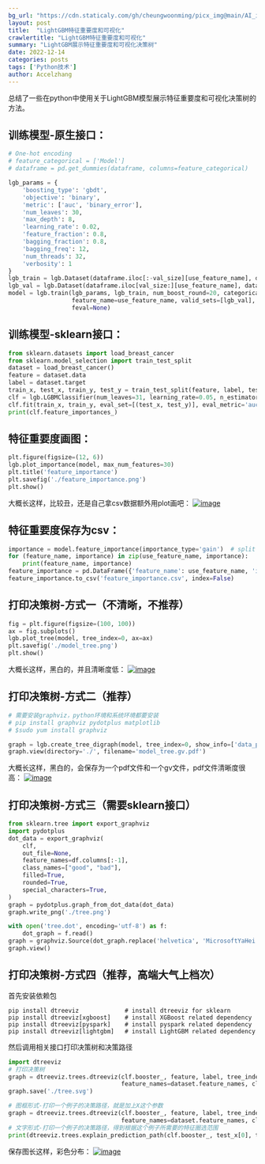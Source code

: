 ```yaml
---
bg_url: "https://cdn.staticaly.com/gh/cheungwoonming/picx_img@main/AI_img/AI-image-005.jpg"
layout: post
title:  "LightGBM特征重要度和可视化"
crawlertitle: "LightGBM特征重要度和可视化"
summary: "LightGBM展示特征重要度和可视化决策树"
date: 2022-12-14
categories: posts
tags: ['Python技术']
author: Accelzhang
---
```


总结了一些在python中使用关于LightGBM模型展示特征重要度和可视化决策树的方法。

## 训练模型-原生接口：
```python
# One-hot encoding
# feature_categorical = ['Model']
# dataframe = pd.get_dummies(dataframe, columns=feature_categorical)

lgb_params = {
    'boosting_type': 'gbdt',
    'objective': 'binary',
    'metric': ['auc', 'binary_error'],
    'num_leaves': 30,
    'max_depth': 8,
    'learning_rate': 0.02,
    'feature_fraction': 0.8,
    'bagging_fraction': 0.8,
    'bagging_freq': 12,
    'num_threads': 32,
    'verbosity': 1
}
lgb_train = lgb.Dataset(dataframe.iloc[:-val_size][use_feature_name], dataframe.iloc[:-val_size]['label'])
lgb_val = lgb.Dataset(dataframe.iloc[val_size:][use_feature_name], dataframe.iloc[val_size:]['label'])
model = lgb.train(lgb_params, lgb_train, num_boost_round=20, categorical_feature=use_categorical_feature,
                  feature_name=use_feature_name, valid_sets=[lgb_val], early_stopping_rounds=10, verbose_eval=1,
                  feval=None)
```

## 训练模型-sklearn接口：
```python
from sklearn.datasets import load_breast_cancer
from sklearn.model_selection import train_test_split
dataset = load_breast_cancer()
feature = dataset.data
label = dataset.target
train_x, test_x, train_y, test_y = train_test_split(feature, label, test_size=0.2)
clf = lgb.LGBMClassifier(num_leaves=31, learning_rate=0.05, n_estimators=20)
clf.fit(train_x, train_y, eval_set=[(test_x, test_y)], eval_metric='auc', early_stopping_rounds=5)
print(clf.feature_importances_)
```

## 特征重要度画图：
```python
plt.figure(figsize=(12, 6))
lgb.plot_importance(model, max_num_features=30)
plt.title('feature_importance')
plt.savefig('./feature_importance.png')
plt.show()
```
大概长这样，比较丑，还是自己拿csv数据额外用plot画吧：
[![image]({{site.images}}/2022/2022-12-14-1.png)]({{site.images}}/2022/2022-12-14-1.png)

## 特征重要度保存为csv：
```python
importance = model.feature_importance(importance_type='gain')  # split
for (feature_name, importance) in zip(use_feature_name, importance):
    print(feature_name, importance)
feature_importance = pd.DataFrame({'feature_name': use_feature_name, 'importance': importance})
feature_importance.to_csv('feature_importance.csv', index=False)
```

## 打印决策树-方式一（不清晰，不推荐）
```python
fig = plt.figure(figsize=(100, 100))
ax = fig.subplots()
lgb.plot_tree(model, tree_index=0, ax=ax)
plt.savefig('./model_tree.png')
plt.show()
```
大概长这样，黑白的，并且清晰度低：
[![image]({{site.images}}/2022/2022-12-14-2.png)]({{site.images}}/2022/2022-12-14-2.png)


## 打印决策树-方式二（推荐）
```python
# 需要安装graphviz，python环境和系统环境都要安装
# pip install graphviz pydotplus matplotlib
# $sudo yum install graphviz

graph = lgb.create_tree_digraph(model, tree_index=0, show_info=['data_percentage', 'internal_value', 'internal_weight'], orientation='vertical')
graph.view(directory='./', filename='model_tree.gv.pdf')
```
大概长这样，黑白的，会保存为一个pdf文件和一个gv文件，pdf文件清晰度很高：
[![image]({{site.images}}/2022/2022-12-14-3.png)]({{site.images}}/2022/2022-12-14-3.png)


## 打印决策树-方式三（需要sklearn接口）
```python
from sklearn.tree import export_graphviz
import pydotplus
dot_data = export_graphviz(
    clf,
    out_file=None,
    feature_names=df.columns[:-1],
    class_names=["good", "bad"],
    filled=True,
    rounded=True,
    special_characters=True,
)
graph = pydotplus.graph_from_dot_data(dot_data)
graph.write_png('./tree.png')

with open('tree.dot', encoding='utf-8') as f:
    dot_graph = f.read()
graph = graphviz.Source(dot_graph.replace('helvetica', 'MicrosoftYaHei'))  # 如果提示警告可以将MicrosoftYaHei改为FangSong
graph.view()
```

## 打印决策树-方式四（推荐，高端大气上档次）
首先安装依赖包
```shell
pip install dtreeviz             # install dtreeviz for sklearn
pip install dtreeviz[xgboost]    # install XGBoost related dependency
pip install dtreeviz[pyspark]    # install pyspark related dependency
pip install dtreeviz[lightgbm]   # install LightGBM related dependency
```
然后调用相关接口打印决策树和决策路径
```python
import dtreeviz
# 打印决策树
graph = dtreeviz.trees.dtreeviz(clf.booster_, feature, label, tree_index=1, target_name='label', orientation='TD',
                                feature_names=dataset.feature_names, class_names=['good', 'bad'])
graph.save('./tree.svg')

# 图框形式-打印一个例子的决策路径，就是加上X这个参数
graph = dtreeviz.trees.dtreeviz(clf.booster_, feature, label, tree_index=1, target_name='label', X=test_x[0],
                                feature_names=dataset.feature_names, class_names=['good', 'bad'])
# 文字形式-打印一个例子的决策路径，得到根据这个例子所需要的特征圈选范围
print(dtreeviz.trees.explain_prediction_path(clf.booster_, test_x[0], tree_index=1, feature_names=dataset.feature_names, explanation_type="plain_english"))
```
保存图长这样，彩色分布：
[![image]({{site.images}}/2022/2022-12-14-4.png)]({{site.images}}/2022/2022-12-14-4.png)




